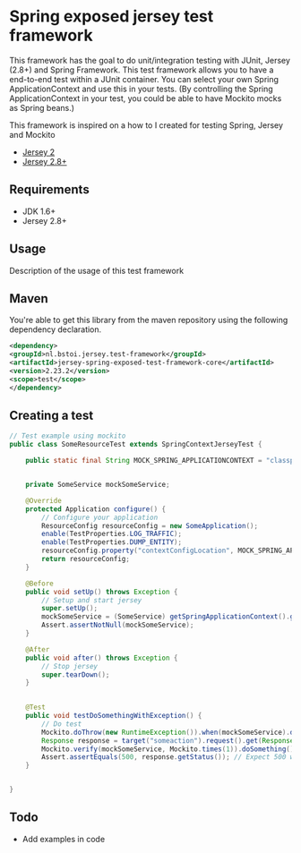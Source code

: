 Spring exposed jersey test framework
====================================

This framework has the goal to do unit/integration testing with JUnit, Jersey (2.8+) and Spring Framework. This test framework
allows you to have a end-to-end test within a JUnit container. You can select your own Spring ApplicationContext and 
use this in your tests. (By controlling the Spring ApplicationContext in your test, you could be able to have Mockito 
mocks as Spring beans.)

This framework is inspired on a how to I created for testing Spring, Jersey and Mockito

- [Jersey 2](https://github.com/Hylke1982/jersey2-spring-test-example/tree/master)
- [Jersey 2.8+](https://github.com/Hylke1982/jersey2-spring-test-example/tree/jersey-2.8)

Requirements
------------

- JDK 1.6+
- Jersey 2.8+

Usage
-----

Description of the usage of this test framework

Maven
-----

You're able to get this library from the maven repository using the following dependency declaration.

```xml
<dependency>
<groupId>nl.bstoi.jersey.test-framework</groupId>
<artifactId>jersey-spring-exposed-test-framework-core</artifactId>
<version>2.23.2</version>
<scope>test</scope>
</dependency>
```

Creating a test
---------------

```java
// Test example using mockito
public class SomeResourceTest extends SpringContextJerseyTest {

    public static final String MOCK_SPRING_APPLICATIONCONTEXT = "classpath:mockApplicationContext.xml";


    private SomeService mockSomeService;

    @Override
    protected Application configure() {
        // Configure your application
        ResourceConfig resourceConfig = new SomeApplication();
        enable(TestProperties.LOG_TRAFFIC);
        enable(TestProperties.DUMP_ENTITY);
        resourceConfig.property("contextConfigLocation", MOCK_SPRING_APPLICATIONCONTEXT); // Set which application context to use
        return resourceConfig;
    }

    @Before
    public void setUp() throws Exception {
        // Setup and start jersey
        super.setUp();
        mockSomeService = (SomeService) getSpringApplicationContext().getBean("someService");
        Assert.assertNotNull(mockSomeService);
    }

    @After
    public void after() throws Exception {
        // Stop jersey
        super.tearDown();
    }
    

    @Test
    public void testDoSomethingWithException() {
        // Do test
        Mockito.doThrow(new RuntimeException()).when(mockSomeService).doSomething();
        Response response = target("someaction").request().get(Response.class);
        Mockito.verify(mockSomeService, Mockito.times(1)).doSomething();  // Validate if doSomething() is called
        Assert.assertEquals(500, response.getStatus()); // Expect 500 when exception is thrown
    }


}
```

Todo
----

- Add examples in code
